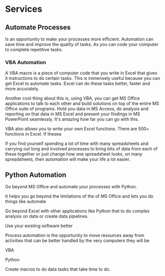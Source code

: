 # Services

## Automate Processes
Is an opportunity to make your processes more efficient. Automation can save time and improve the quality of tasks. As you can code your computer to complete repetitive tasks.

### VBA Automation
A VBA macro is a piece of computer code that you write in Excel that gives it instructions to do certain tasks. This is immensely useful because you can get Excel to automate tasks. Excel can do these tasks better, faster and more accurately. 

Another cool thing about this is, using VBA, you can get MS Office applications to talk to each other and build solutions on top of the entire MS Office suite of programs. Hold you data in MS Access, do analysis and reporting on that data in MS Excel and present your findings in MS PowerPoint seamlessly. It's amazing how far you can go with this. 

VBA also allows you to write your own Excel functions. There are 500+ functions in Excel. If thesea

If you find yourself spending a lot of time with many spreadsheets and carrying out long and involved processes to bring bits of data from each of these together or just change how one spreadsheet looks, on many spreadsheets, then automation will make your life a lot easier.

## Python Automation

Go beyond MS Office and automate your processes with Python.

It helps you go beyond the limitations of the of MS Office and lets you do things like automate

Go beyond Excel with other applications like Python that to do complex analysis on data or create data pipelines.

Use your existing software better

Process automation is the opportunity to move resources away from activities that can be better handled by the very computers they will be

VBA

Python

Create macros to do data tasks that take time to do.
<!--stackedit_data:
eyJoaXN0b3J5IjpbMTMyMTU2MDcwMCwxNjA2NTU1NDBdfQ==
-->